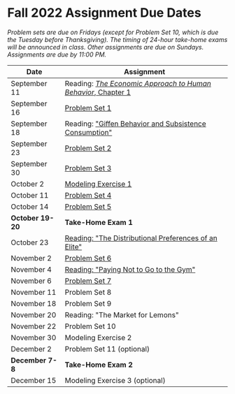 # Fall 2022 Assignment Due Dates

_Problem sets are due on Fridays (except for Problem Set 10, which is due the Tuesday before 
Thanksgiving).  The timing of 24-hour take-home exams will be announced in class.  Other 
assignments are due on Sundays.  Assignments are due by 11:00 PM._

| Date | Assignment |
|---------------------|--|
| September 11 | Reading:  [_The Economic Approach to Human Behavior_, Chapter 1](https://www.gradescope.com/courses/432869/assignments/2243726/) |
| September 16 | [Problem Set 1](https://www.gradescope.com/courses/432869/assignments/2241937/) |
| September 18 | Reading:  ["Giffen Behavior and Subsistence Consumption"](https://www.gradescope.com/courses/432869/assignments/2257941/) |
| September 23 | [Problem Set 2](https://www.gradescope.com/courses/432869/assignments/2267747/) |
| September 30 | [Problem Set 3](https://www.gradescope.com/courses/432869/assignments/2292671/) |
| October 2 | [Modeling Exercise 1](https://www.gradescope.com/courses/432869/assignments/2312447/) |
| October 11 | [Problem Set 4](https://www.gradescope.com/courses/432869/assignments/2328828/) |
| October 14 | [Problem Set 5](https://www.gradescope.com/courses/432869/assignments/2329441/) |
| **October 19-20** | **Take-Home Exam 1** |
| October 23 | [Reading:  "The Distributional Preferences of an Elite"](https://www.gradescope.com/courses/432869/assignments/2368898/) |
| November 2 | [Problem Set 6](https://www.gradescope.com/courses/432869/assignments/2382330/) |
| November 4 | [Reading:  "Paying Not to Go to the Gym"](https://www.gradescope.com/courses/432869/assignments/2392866/) |
| November 6 | [Problem Set 7](https://www.gradescope.com/courses/432869/assignments/2404059/) |
| November 11 | Problem Set 8 |
| November 18 | Problem Set 9 |
| November 20 | Reading:  "The Market for Lemons" |
| November 22 | Problem Set 10 |
| November 30 | Modeling Exercise 2 |
| December 2 | Problem Set 11 (optional) |
| **December 7-8** | **Take-Home Exam 2** |
| December 15 | Modeling Exercise 3 (optional) |

